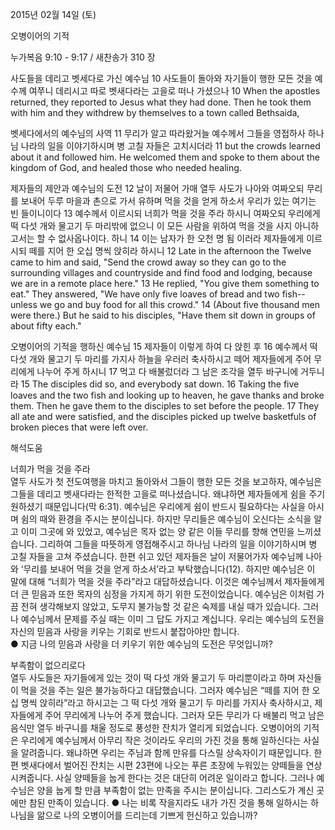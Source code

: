 2015년 02월 14일 (토)

오병이어의 기적



누가복음 9:10 - 9:17 / 새찬송가 310 장


사도들을 데리고 벳세다로 가신 예수님 
10 사도들이 돌아와 자기들이 행한 모든 것을 예수께 여쭈니 데리시고 따로 벳새다라는 고을로 떠나 가셨으나 
10 When the apostles returned, they reported to Jesus what they had done. Then he took them with him and they withdrew by themselves to a town called Bethsaida, 

벳세다에서의 예수님의 사역
11 무리가 알고 따라왔거늘 예수께서 그들을 영접하사 하나님 나라의 일을 이야기하시며 병 고칠 자들은 고치시더라 
11 but the crowds learned about it and followed him. He welcomed them and spoke to them about the kingdom of God, and healed those who needed healing. 

제자들의 제안과 예수님의 도전
12 날이 저물어 가매 열두 사도가 나아와 여짜오되 무리를 보내어 두루 마을과 촌으로 가서 유하며 먹을 것을 얻게 하소서 우리가 있는 여기는 빈 들이니이다 13 예수께서 이르시되 너희가 먹을 것을 주라 하시니 여짜오되 우리에게 떡 다섯 개와 물고기 두 마리밖에 없으니 이 모든 사람을 위하여 먹을 것을 사지 아니하고서는 할 수 없사옵나이다. 하니 14 이는 남자가 한 오천 명 됨 이러라 제자들에게 이르시되 떼를 지어 한 오십 명씩 앉히라 하시니 
12 Late in the afternoon the Twelve came to him and said, "Send the crowd away so they can go to the surrounding villages and countryside and find food and lodging, because we are in a remote place here." 13 He replied, "You give them something to eat." They answered, "We have only five loaves of bread and two fish--unless we go and buy food for all this crowd." 14 (About five thousand men were there.) But he said to his disciples, "Have them sit down in groups of about fifty each." 

오병이어의 기적을 행하신 예수님
15 제자들이 이렇게 하여 다 앉힌 후 16 예수께서 떡 다섯 개와 물고기 두 마리를 가지사 하늘을 우러러 축사하시고 떼어 제자들에게 주어 무리에게 나누어 주게 하시니 17 먹고 다 배불렀더라 그 남은 조각을 열두 바구니에 거두니라 
15 The disciples did so, and everybody sat down. 16 Taking the five loaves and the two fish and looking up to heaven, he gave thanks and broke them. Then he gave them to the disciples to set before the people. 17 They all ate and were satisfied, and the disciples picked up twelve basketfuls of broken pieces that were left over.

해석도움





너희가 먹을 것을 주라  
열두 사도가 첫 전도여행을 마치고 돌아와서 그들이 행한 모든 것을 보고하자, 예수님은 그들을 데리고 벳새다라는 한적한 고을로 떠나셨습니다. 왜냐하면 제자들에게 쉼을 주기 원하셨기 때문입니다(막 6:31). 예수님은 우리에게 쉼이 반드시 필요하다는 사실을 아시며 쉼의 때와 환경을 주시는 분이십니다. 하지만 무리들은 예수님이 오신다는 소식을 알고 이미 그곳에 와 있었고, 예수님은 목자 없는 양 같은 이들 무리를 향해 연민을 느끼셨습니다. 그리하여 그들을 따뜻하게 영접해주시고 하나님 나라의 일을 이야기하시며 병 고칠 자들을 고쳐 주셨습니다. 한편 쉬고 있던 제자들은 날이 저물어가자 예수님께 나아와 ‘무리를 보내어 먹을 것을 얻게 하소서’라고 부탁했습니다(12). 하지만 예수님은 이 말에 대해 “너희가 먹을 것을 주라”라고 대답하셨습니다. 이것은 예수님께서 제자들에게 더 큰 믿음과 또한 목자의 심정을 가지게 하기 위한 도전이었습니다. 예수님은 이처럼 가끔 전혀 생각해보지 않았고, 도무지 불가능할 것 같은 숙제를 내실 때가 있습니다. 그러나 예수님께서 문제를 주실 때는 이미 그 답도 가지고 계십니다. 우리는 예수님의 도전을 자신의 믿음과 사랑을 키우는 기회로 반드시 붙잡아야만 합니다.       
● 지금 나의 믿음과 사랑을 더 키우기 위한 예수님의 도전은 무엇입니까? 

부족함이 없으리로다  
열두 사도들은 자기들에게 있는 것이 떡 다섯 개와 물고기 두 마리뿐이라고 하며 자신들이 먹을 것을 주는 일은 불가능하다고 대답했습니다. 그러자 예수님은 “떼를 지어 한 오십 명씩 앉히라”라고 하시고는 그 떡 다섯 개와 물고기 두 마리를 가지사 축사하시고, 제자들에게 주어 무리에게 나누어 주게 했습니다. 그러자 모든 무리가 다 배불리 먹고 남은 음식만 열두 바구니를 채울 정도로 풍성한 잔치가 열리게 되었습니다. 오병이어의 기적은 우리에게 예수님께서 아무리 작은 것이라도 우리의 가진 것을 통해 일하신다는 사실을 알려줍니다. 왜냐하면 우리는 주님과 함께 만유를 다스릴 상속자이기 때문입니다.  한편 벳새다에서 벌어진 잔치는 시편 23편에 나오는 푸른 초장에 누워있는 양떼들을 연상시켜줍니다. 사실 양떼들을 눕게 한다는 것은 대단히 어려운 일이라고 합니다. 그러나 예수님은 양을 눕게 할 만큼 부족함이 없는 만족을 주시는 분이십니다. 그리스도가 계신 곳에만 참된 만족이 있습니다. 
● 나는 비록 작을지라도 내가 가진 것을 통해 일하시는 하나님을 앎으로 나의 오병이어를 드리는데 기쁘게 헌신하고 있습니까?